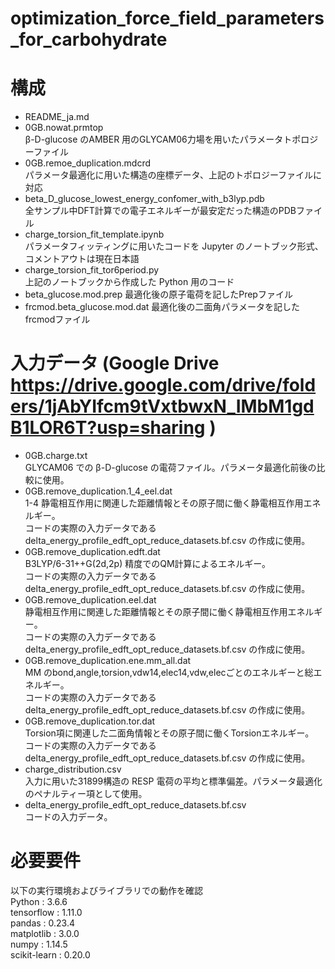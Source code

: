 # optimization_force_field_parameters_for_carbohydrate

# 構成
- README_ja.md <br>
- 0GB.nowat.prmtop <br>
 &beta;-D-glucose のAMBER 用のGLYCAM06力場を用いたパラメータトポロジーファイル
- 0GB.remoe_duplication.mdcrd <br>
 パラメータ最適化に用いた構造の座標データ、上記のトポロジーファイルに対応
- beta_D_glucose_lowest_energy_confomer_with_b3lyp.pdb <br>
全サンプル中DFT計算での電子エネルギーが最安定だった構造のPDBファイル
- charge_torsion_fit_template.ipynb <br>
パラメータフィッティングに用いたコードを Jupyter のノートブック形式、コメントアウトは現在日本語
- charge_torsion_fit_tor6period.py <br>
上記のノートブックから作成した Python 用のコード
- beta_glucose.mod.prep
最適化後の原子電荷を記したPrepファイル
- frcmod.beta_glucose.mod.dat
最適化後の二面角パラメータを記したfrcmodファイル

# 入力データ (Google Drive https://drive.google.com/drive/folders/1jAbYIfcm9tVxtbwxN_IMbM1gdB1LOR6T?usp=sharing )
- 0GB.charge.txt <br>
 GLYCAM06 での &beta;-D-glucose の電荷ファイル。パラメータ最適化前後の比較に使用。
- 0GB.remove_duplication.1_4_eel.dat <br>
 1-4 静電相互作用に関連した距離情報とその原子間に働く静電相互作用エネルギー。<br>
 コードの実際の入力データである delta_energy_profile_edft_opt_reduce_datasets.bf.csv の作成に使用。
- 0GB.remove_duplication.edft.dat <br>
 B3LYP/6-31++G(2d,2p) 精度でのQM計算によるエネルギー。<br>
 コードの実際の入力データである delta_energy_profile_edft_opt_reduce_datasets.bf.csv の作成に使用。
- 0GB.remove_duplication.eel.dat <br>
 静電相互作用に関連した距離情報とその原子間に働く静電相互作用エネルギー。<br>
 コードの実際の入力データである delta_energy_profile_edft_opt_reduce_datasets.bf.csv の作成に使用。
- 0GB.remove_duplication.ene.mm_all.dat <br>
 MM のbond,angle,torsion,vdw14,elec14,vdw,elecごとのエネルギーと総エネルギー。<br>
 コードの実際の入力データである delta_energy_profile_edft_opt_reduce_datasets.bf.csv の作成に使用。
- 0GB.remove_duplication.tor.dat <br>
 Torsion項に関連した二面角情報とその原子間に働くTorsionエネルギー。<br>
 コードの実際の入力データである delta_energy_profile_edft_opt_reduce_datasets.bf.csv の作成に使用。
- charge_distribution.csv <br>
 入力に用いた31899構造の RESP 電荷の平均と標準偏差。パラメータ最適化のペナルティー項として使用。
- delta_energy_profile_edft_opt_reduce_datasets.bf.csv <br>
 コードの入力データ。<br>


# 必要要件
以下の実行環境およびライブラリでの動作を確認 <br>
Python : 3.6.6 <br>
tensorflow : 1.11.0 <br>
pandas : 0.23.4 <br>
matplotlib : 3.0.0 <br>
numpy : 1.14.5 <br>
scikit-learn : 0.20.0 <br>
